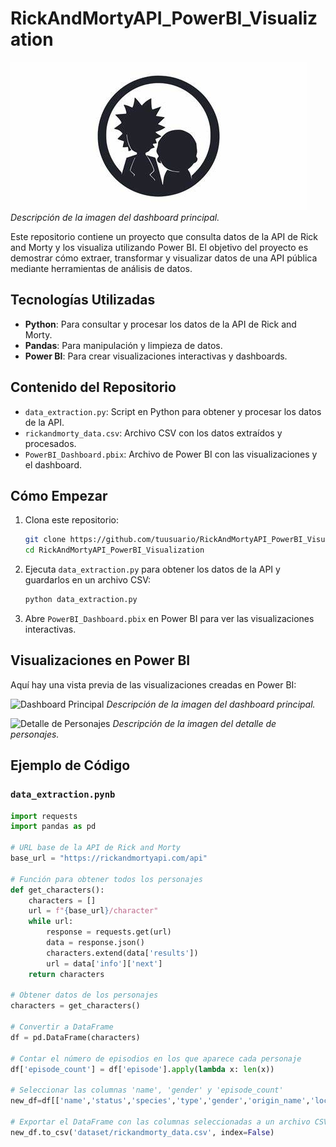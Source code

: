 # RickAndMortyAPI_PowerBI_Visualization
![Dashboard Principal](Images/OIP.jpg)
*Descripción de la imagen del dashboard principal.*

Este repositorio contiene un proyecto que consulta datos de la API de Rick and Morty y los visualiza utilizando Power BI. El objetivo del proyecto es demostrar cómo extraer, transformar y visualizar datos de una API pública mediante herramientas de análisis de datos.

## Tecnologías Utilizadas
- **Python**: Para consultar y procesar los datos de la API de Rick and Morty.
- **Pandas**: Para manipulación y limpieza de datos.
- **Power BI**: Para crear visualizaciones interactivas y dashboards.

## Contenido del Repositorio
- `data_extraction.py`: Script en Python para obtener y procesar los datos de la API.
- `rickandmorty_data.csv`: Archivo CSV con los datos extraídos y procesados.
- `PowerBI_Dashboard.pbix`: Archivo de Power BI con las visualizaciones y el dashboard.

## Cómo Empezar
1. Clona este repositorio:
    ```sh
    git clone https://github.com/tuusuario/RickAndMortyAPI_PowerBI_Visualization.git
    cd RickAndMortyAPI_PowerBI_Visualization
    ```
2. Ejecuta `data_extraction.py` para obtener los datos de la API y guardarlos en un archivo CSV:
    ```sh
    python data_extraction.py
    ```
3. Abre `PowerBI_Dashboard.pbix` en Power BI para ver las visualizaciones interactivas.

## Visualizaciones en Power BI
Aquí hay una vista previa de las visualizaciones creadas en Power BI:

![Dashboard Principal](images/dashboard_main.png)
*Descripción de la imagen del dashboard principal.*

![Detalle de Personajes](images/character_details.png)
*Descripción de la imagen del detalle de personajes.*

## Ejemplo de Código
### `data_extraction.pynb`
```python
import requests
import pandas as pd

# URL base de la API de Rick and Morty
base_url = "https://rickandmortyapi.com/api"

# Función para obtener todos los personajes
def get_characters():
    characters = []
    url = f"{base_url}/character"
    while url:
        response = requests.get(url)
        data = response.json()
        characters.extend(data['results'])
        url = data['info']['next']
    return characters

# Obtener datos de los personajes
characters = get_characters()

# Convertir a DataFrame
df = pd.DataFrame(characters)

# Contar el número de episodios en los que aparece cada personaje
df['episode_count'] = df['episode'].apply(lambda x: len(x))

# Seleccionar las columnas 'name', 'gender' y 'episode_count'
new_df=df[['name','status','species','type','gender','origin_name','location_name','image','url','episode_count']]

# Exportar el DataFrame con las columnas seleccionadas a un archivo CSV
new_df.to_csv('dataset/rickandmorty_data.csv', index=False)
